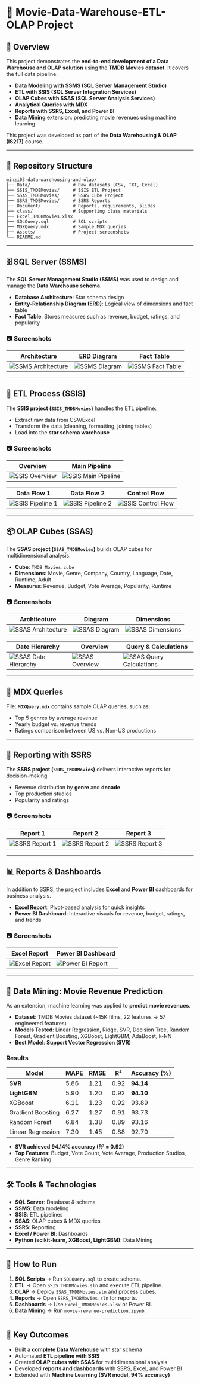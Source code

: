 # 🎥 Movie-Data-Warehouse-ETL-OLAP Project

## 📌 Overview

This project demonstrates the **end-to-end development of a Data Warehouse and OLAP solution** using the **TMDB Movies dataset**.
It covers the full data pipeline:

* **Data Modeling with SSMS (SQL Server Management Studio)**
* **ETL with SSIS (SQL Server Integration Services)**
* **OLAP Cubes with SSAS (SQL Server Analysis Services)**
* **Analytical Queries with MDX**
* **Reports with SSRS, Excel, and Power BI**
* **Data Mining** extension: predicting movie revenues using machine learning

This project was developed as part of the **Data Warehousing & OLAP (IS217)** course.

---

## 📂 Repository Structure

```
minzi03-data-warehousing-and-olap/
├── Data/                # Raw datasets (CSV, TXT, Excel)
├── SSIS_TMDBMovies/     # SSIS ETL Project
├── SSAS_TMDBMovies/     # SSAS Cube Project
├── SSRS_TMDBMovies/     # SSRS Reports
├── Document/            # Reports, requirements, slides
├── class/               # Supporting class materials
├── Excel_TMDBMovies.xlsx
├── SQLQuery.sql         # SQL scripts
├── MDXQuery.mdx         # Sample MDX queries
├── Assets/              # Project screenshots
└── README.md
```

---

## 🗄️ SQL Server (SSMS)

The **SQL Server Management Studio (SSMS)** was used to design and manage the **Data Warehouse schema**.

* **Database Architecture**: Star schema design
* **Entity-Relationship Diagram (ERD)**: Logical view of dimensions and fact table
* **Fact Table**: Stores measures such as revenue, budget, ratings, and popularity

### 📷 Screenshots

| Architecture                                            | ERD Diagram                                   | Fact Table                                          |
| ------------------------------------------------------- | --------------------------------------------- | --------------------------------------------------- |
| ![SSMS Architecture](Assets/SSMS/SSMS_architecture.png) | ![SSMS Diagram](Assets/SSMS/SSMS_diagram.png) | ![SSMS Fact Table](Assets/SSMS/SSMS_Fact_table.png) |

---

## 🔄 ETL Process (SSIS)

The **SSIS project (`SSIS_TMDBMovies`)** handles the ETL pipeline:

* Extract raw data from CSV/Excel
* Transform the data (cleaning, formatting, joining tables)
* Load into the **star schema warehouse**

### 📷 Screenshots

| Overview                                 | Main Pipeline                                             |
| ---------------------------------------- | --------------------------------------------------------- |
| ![SSIS Overview](Assets/SSIS/SSIS_1.png) | ![SSIS Main Pipeline](Assets/SSIS/SSIS_pipeline_main.png) |

| Data Flow 1                                        | Data Flow 2                                        | Control Flow                                 |
| -------------------------------------------------- | -------------------------------------------------- | -------------------------------------------- |
| ![SSIS Pipeline 1](Assets/SSIS/SSIS_pipeline1.png) | ![SSIS Pipeline 2](Assets/SSIS/SSIS_pipeline2.png) | ![SSIS Control Flow](Assets/SSIS/SSIS_4.png) |

---

## 📦 OLAP Cubes (SSAS)

The **SSAS project (`SSAS_TMDBMovies`)** builds OLAP cubes for multidimensional analysis.

* **Cube**: `TMDB Movies.cube`
* **Dimensions**: Movie, Genre, Company, Country, Language, Date, Runtime, Adult
* **Measures**: Revenue, Budget, Vote Average, Popularity, Runtime

### 📷 Screenshots

| Architecture                                            | Diagram                                       | Dimensions                                          |
| ------------------------------------------------------- | --------------------------------------------- | --------------------------------------------------- |
| ![SSAS Architecture](Assets/SSAS/SSAS_architecture.png) | ![SSAS Diagram](Assets/SSAS/SSAS_diagram.png) | ![SSAS Dimensions](Assets/SSAS/SSAS_dimensions.png) |

| Date Hierarchy                                              | Overview                                        | Query & Calculations                                                |
| ----------------------------------------------------------- | ----------------------------------------------- | ------------------------------------------------------------------- |
| ![SSAS Date Hierarchy](Assets/SSAS/SSAS_date_hierarchy.png) | ![SSAS Overview](Assets/SSAS/SSAS_overview.png) | ![SSAS Query Calculations](Assets/SSAS/SSAS_query_calculations.png) |

---

## 📜 MDX Queries

File: **`MDXQuery.mdx`** contains sample OLAP queries, such as:

* Top 5 genres by average revenue
* Yearly budget vs. revenue trends
* Ratings comparison between US vs. Non-US productions

---

## 📑 Reporting with SSRS

The **SSRS project (`SSRS_TMDBMovies`)** delivers interactive reports for decision-making.

* Revenue distribution by **genre** and **decade**
* Top production studios
* Popularity and ratings

### 📷 Screenshots

| Report 1                                       | Report 2                                       | Report 3                                       |
| ---------------------------------------------- | ---------------------------------------------- | ---------------------------------------------- |
| ![SSRS Report 1](Assets/SSRS/SSRS_report1.png) | ![SSRS Report 2](Assets/SSRS/SSRS_report2.png) | ![SSRS Report 3](Assets/SSRS/SSRS_report3.png) |

---

## 📊 Reports & Dashboards

In addition to SSRS, the project includes **Excel** and **Power BI** dashboards for business analysis.

* **Excel Report**: Pivot-based analysis for quick insights
* **Power BI Dashboard**: Interactive visuals for revenue, budget, ratings, and trends

### 📷 Screenshots

| Excel Report                                    | Power BI Dashboard                                   |
| ----------------------------------------------- | ---------------------------------------------------- |
| ![Excel Report](Assets/Report/Excel_report.png) | ![Power BI Report](Assets/Report/PowerBI_report.png) |

---

## 🤖 Data Mining: Movie Revenue Prediction

As an extension, machine learning was applied to **predict movie revenues**.

* **Dataset**: TMDB Movies dataset (\~15K films, 22 features → 57 engineered features)
* **Models Tested**: Linear Regression, Ridge, SVR, Decision Tree, Random Forest, Gradient Boosting, XGBoost, LightGBM, AdaBoost, k-NN
* **Best Model**: **Support Vector Regression (SVR)**

### Results

| Model             | MAPE | RMSE | R²   | Accuracy (%) |
| ----------------- | ---- | ---- | ---- | ------------ |
| **SVR**           | 5.86 | 1.21 | 0.92 | **94.14**    |
| **LightGBM**      | 5.90 | 1.20 | 0.92 | **94.10**    |
| XGBoost           | 6.11 | 1.23 | 0.92 | 93.89        |
| Gradient Boosting | 6.27 | 1.27 | 0.91 | 93.73        |
| Random Forest     | 6.84 | 1.38 | 0.89 | 93.16        |
| Linear Regression | 7.30 | 1.45 | 0.88 | 92.70        |

* **SVR achieved 94.14% accuracy (R² = 0.92)**
* **Top Features**: Budget, Vote Count, Vote Average, Production Studios, Genre Ranking

---

## 🛠️ Tools & Technologies

* **SQL Server**: Database & schema
* **SSMS**: Data modeling
* **SSIS**: ETL pipelines
* **SSAS**: OLAP cubes & MDX queries
* **SSRS**: Reporting
* **Excel / Power BI**: Dashboards
* **Python (scikit-learn, XGBoost, LightGBM)**: Data Mining

---

## 🚀 How to Run

1. **SQL Scripts** → Run `SQLQuery.sql` to create schema.
2. **ETL** → Open `SSIS_TMDBMovies.sln` and execute ETL pipeline.
3. **OLAP** → Deploy `SSAS_TMDBMovies.sln` and process cubes.
4. **Reports** → Open `SSRS_TMDBMovies.sln` for reports.
5. **Dashboards** → Use `Excel_TMDBMovies.xlsx` or Power BI.
6. **Data Mining** → Run `movie-revenue-prediction.ipynb`.

---

## 📌 Key Outcomes

* Built a **complete Data Warehouse** with star schema
* Automated **ETL pipeline with SSIS**
* Created **OLAP cubes with SSAS** for multidimensional analysis
* Developed **reports and dashboards** with SSRS, Excel, and Power BI
* Extended with **Machine Learning (SVR model, 94% accuracy)**



